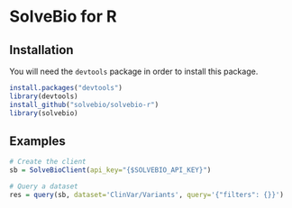 # SolveBio for R

## Installation

You will need the `devtools` package in order to install this package.

````R
install.packages("devtools")
library(devtools)
install_github("solvebio/solvebio-r")
library(solvebio)
````

## Examples

````R
# Create the client
sb = SolveBioClient(api_key="{$SOLVEBIO_API_KEY}")

# Query a dataset
res = query(sb, dataset='ClinVar/Variants', query='{"filters": {}}')
````
